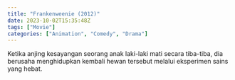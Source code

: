 ```yaml
---
title: "Frankenweenie (2012)"
date: 2023-10-02T15:35:48Z
tags: ["Movie"]
categories: ["Animation", "Comedy", "Drama"]
---
```


Ketika anjing kesayangan seorang anak laki-laki mati secara tiba-tiba, dia berusaha menghidupkan kembali hewan tersebut melalui eksperimen sains yang hebat.

<mux-player stream-type="on-demand"
  src="https://kp3d-my.sharepoint.com/personal/ryoo_kp3d_onmicrosoft_com/_layouts/15/download.aspx?share=EdIjSgogvfxHvlyInyGM-JYB5J789QPaehFFdl7EdbL2Fw" metadata-video-title="Frankenweenie (2012)" prefer-playback="mse" controls>
  </mux-player>
  
  
  <script src="https://cdn.jsdelivr.net/npm/@mux/mux-player"></script>
  
 <script id="fbcx001gxFuVPytaq7sqblTT7GYiRtYcLSwEXbxEccqg" type="application/ld+json">
 {
  "@context": "https://schema.org/",
  "@type": "VideoObject",
  "name": "Frankenweenie (2012)",
  "contentUrl": "https://stream.mux.com/fbcx001gxFuVPytaq7sqblTT7GYiRtYcLSwEXbxEccqg.m3u8",
  "thumbnailUrl": "https://www.themoviedb.org/t/p/original/tYOlq4QgkzFq3hTcdcqE7mrfFyi.jpg?width=314&fit_mode=preserve&time=25",
  "uploadDate": "2023-10-02T15:35:48Z",
}

</script>
